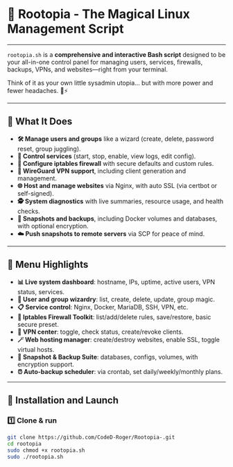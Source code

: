 # 🧙 Rootopia - The Magical Linux Management Script
---

`rootopia.sh` is a **comprehensive and interactive Bash script** designed to be your all-in-one control panel for managing users, services, firewalls, backups, VPNs, and websites—right from your terminal.

Think of it as your own little sysadmin utopia… but with more power and fewer headaches. 🧠⚡

---

## 🌟 What It Does

- **🛠 Manage users and groups** like a wizard (create, delete, password reset, group juggling).
- **📡 Control services** (start, stop, enable, view logs, edit config).
- **🧱 Configure iptables firewall** with secure defaults and custom rules.
- **🔐 WireGuard VPN support**, including client generation and management.
- **🌐 Host and manage websites** via Nginx, with auto SSL (via certbot or self-signed).
- **🕵️ System diagnostics** with live summaries, resource usage, and health checks.
- **🧞 Snapshots and backups**, including Docker volumes and databases, with optional encryption.
- **☁️ Push snapshots to remote servers** via SCP for peace of mind.

---

## 🧭 Menu Highlights

- **📊 Live system dashboard**: hostname, IPs, uptime, active users, VPN status, services.
- **👥 User and group wizardry**: list, create, delete, update, group magic.
- **📋 Service control**: Nginx, Docker, MariaDB, SSH, VPN, etc.
- **🧰 Iptables Firewall Toolkit**: list/add/delete rules, save/restore, basic secure preset.
- **🔌 VPN center**: toggle, check status, create/revoke clients.
- **🪄 Web hosting manager**: create/destroy websites, enable SSL, toggle virtual hosts.
- **💾 Snapshot & Backup Suite**: databases, configs, volumes, with encryption support.
- **⏰ Auto-backup scheduler**: via crontab, set daily/weekly/monthly plans.

---

## 🚀 Installation and Launch

### 1️⃣ Clone & run 
```bash
git clone https://github.com/CodeD-Roger/Rootopia-.git
cd rootopia
sudo chmod +x rootopia.sh
sudo ./rootopia.sh
```
